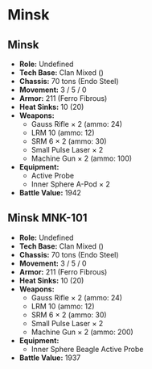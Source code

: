 # Minsk
## Minsk
- **Role:** Undefined
- **Tech Base:** Clan Mixed ()
- **Chassis:** 70 tons (Endo Steel)
- **Movement:** 3 / 5 / 0
- **Armor:** 211 (Ferro Fibrous)
- **Heat Sinks:** 10 (20)
- **Weapons:**
  - Gauss Rifle × 2 (ammo: 24)
  - LRM 10 (ammo: 12)
  - SRM 6 × 2 (ammo: 30)
  - Small Pulse Laser × 2
  - Machine Gun × 2 (ammo: 100)
- **Equipment:**
  - Active Probe
  - Inner Sphere A-Pod × 2
- **Battle Value:** 1942

## Minsk MNK-101
- **Role:** Undefined
- **Tech Base:** Clan Mixed ()
- **Chassis:** 70 tons (Endo Steel)
- **Movement:** 3 / 5 / 0
- **Armor:** 211 (Ferro Fibrous)
- **Heat Sinks:** 10 (20)
- **Weapons:**
  - Gauss Rifle × 2 (ammo: 24)
  - LRM 10 (ammo: 12)
  - SRM 6 × 2 (ammo: 30)
  - Small Pulse Laser × 2
  - Machine Gun × 2 (ammo: 200)
- **Equipment:**
  - Inner Sphere Beagle Active Probe
- **Battle Value:** 1937

